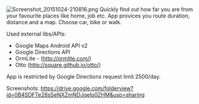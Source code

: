 ![Screenshot_20151024-210816.png](https://bitbucket.org/repo/XM9oMy/images/1421516287-Screenshot_20151024-210816.png)
Quickly find out how far you are from your favourite places like home, job etc. App provices you route duration, distance and a map. Choose car, bike or walk.

Used external libs/APIs:
- Google Maps Android API v2
- Google Directions API
- OrmLite - (http://ormlite.com/)
- Otto (http://square.github.io/otto/)

App is restricted by Google Directions request limit 2500/day.

Screenshots:
https://drive.google.com/folderview?id=0B4SDFTe28sSeNXZmNDJqelp0ZHM&usp=sharing